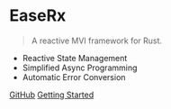 # EaseRx

> A reactive MVI framework for Rust.

- Reactive State Management
- Simplified Async Programming
- Automatic Error Conversion

[GitHub](https://github.com/wmywork/EaseRx)
[Getting Started](#Introduction)

